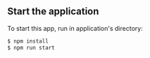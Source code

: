 ## Start the application

To start this app, run in application's directory:

```bash
$ npm install
$ npm run start
```
